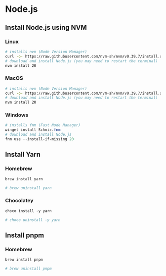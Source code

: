 # Node.js

## Install Node.js using NVM

### Linux

```bash
# installs nvm (Node Version Manager)
curl -o- https://raw.githubusercontent.com/nvm-sh/nvm/v0.39.7/install.sh | bash
# download and install Node.js (you may need to restart the terminal)
nvm install 20
```

### MacOS

```sh
# installs nvm (Node Version Manager)
curl -o- https://raw.githubusercontent.com/nvm-sh/nvm/v0.39.7/install.sh | bash
# download and install Node.js (you may need to restart the terminal)
nvm install 20
```

### Windows

```ps1
# installs fnm (Fast Node Manager)
winget install Schniz.fnm
# download and install Node.js
fnm use --install-if-missing 20
```

## Install Yarn

### Homebrew

```sh
brew install yarn

# brew uninstall yarn
```

### Chocolatey

```ps1
choco install -y yarn

# choco uninstall -y yarn
```

## Install pnpm

### Homebrew

```sh
brew install pnpm

# brew uninstall pnpm
```

